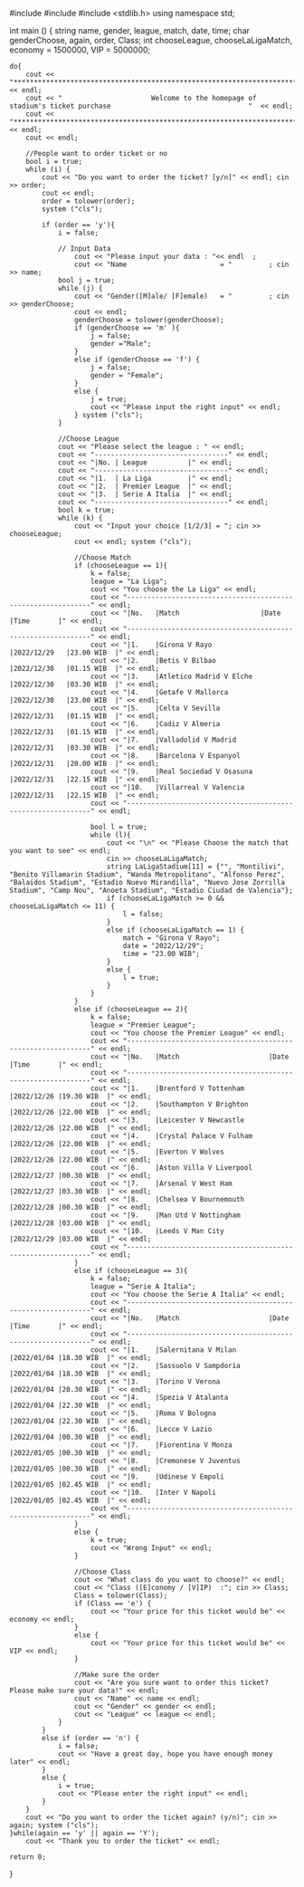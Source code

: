 #include <iostream>	
#include <string>
#include <stdlib.h>
using namespace std;


int main ()
{
	string name, gender, league, match, date, time;
	char  genderChoose, again, order, Class;
	int chooseLeague, chooseLaLigaMatch, economy = 1500000, VIP = 5000000;
	
	do{
		cout << "************************************************************************************************************" 	<< endl;
		cout << "	                   Welcome to the homepage of stadium's ticket purchase                                  "  << endl;
		cout << "************************************************************************************************************" 	<< endl;
		cout << endl;
			
		//People want to order ticket or no
		bool i = true;
		while (i) {
			cout << "Do you want to order the ticket? [y/n]" << endl; cin >> order;
			cout << endl;
			order = tolower(order);
			system ("cls");
				
			if (order == 'y'){
				i = false;
					
				// Input Data
					cout << "Please input your data : "<< endl	;
					cout << "Name                       = "			; cin >> name;
				bool j = true;
				while (j) {
					cout << "Gender([M]ale/ [F]emale)   = "			; cin >> genderChoose;
					cout << endl;
					genderChoose = tolower(genderChoose);
					if (genderChoose == 'm' ){
						j = false;
						gender ="Male";
					}
					else if (genderChoose == 'f') {
						j = false;
						gender = "Female";
					}
					else {
						j = true;
						cout << "Please input the right input" << endl;
					} system ("cls");
				}
				
				//Choose League
				cout << "Please select the league : " << endl;
				cout << "---------------------------------" << endl;
				cout << "|No. | League          |" << endl;
				cout << "---------------------------------" << endl;
				cout << "|1.  | La Liga         |" << endl;
				cout << "|2.  | Premier League  |" << endl;
				cout << "|3.  | Serie A Italia  |" << endl;
				cout << "---------------------------------" << endl;
				bool k = true;
				while (k) {
					cout << "Input your choice [1/2/3] = "; cin >> chooseLeague;
					cout << endl; system ("cls");
					
					//Choose Match
					if (chooseLeague == 1){
						k = false;
						league = "La Liga";
						cout << "You choose the La Liga" << endl;
						cout << "-------------------------------------------------------------" << endl;
						cout << "|No.	|Match                    |Date         |Time       |" << endl;
						cout << "-------------------------------------------------------------" << endl;							
						cout << "|1.	|Girona V Rayo            |2022/12/29	|23.00 WIB  |" << endl;
						cout << "|2.	|Betis V Bilbao           |2022/12/30	|01.15 WIB  |" << endl;
						cout << "|3.	|Atletico Madrid V Elche  |2022/12/30	|03.30 WIB  |" << endl;
						cout << "|4.	|Getafe V Mallorca        |2022/12/30	|23.00 WIB  |" << endl;
						cout << "|5.	|Celta V Sevilla          |2022/12/31	|01.15 WIB  |" << endl;
						cout << "|6.	|Cadiz V Almeria          |2022/12/31	|01.15 WIB  |" << endl;
						cout << "|7.	|Valladolid V Madrid      |2022/12/31	|03.30 WIB  |" << endl;
						cout << "|8.	|Barcelona V Espanyol     |2022/12/31	|20.00 WIB  |" << endl;
						cout << "|9.	|Real Sociedad V Osasuna  |2022/12/31	|22.15 WIB  |" << endl;
						cout << "|10.	|Villarreal V Valencia    |2022/12/31	|22.15 WIB  |" << endl;
						cout << "-------------------------------------------------------------" << endl;
						
						bool l = true;
						while (l){
							cout << "\n" << "Please Choose the match that you want to see" << endl;
							cin >> chooseLaLigaMatch;
							string LaLigaStadium[11] = {"", "Montilivi", "Benito Villamarin Stadium", "Wanda Metropolitano", "Alfonso Perez", "Balaidos Stadium", "Estadio Nuevo Mirandilla", "Nuevo Jose Zorrilla Stadium", "Camp Nou", "Anoeta Stadium", "Estadio Ciudad de Valencia"};
							if (chooseLaLigaMatch >= 0 && chooseLaLigaMatch <= 11) {
								l = false;
							}
							else if (chooseLaLigaMatch == 1) {
								match = "Girona V Rayo";
								date = "2022/12/29";
								time = "23.00 WIB";
							}
							else {
								l = true;
							}
						}
					}
					else if (chooseLeague == 2){                                               
						k = false;
						league = "Premier League";
						cout << "You choose the Premier League" << endl;
						cout << "-------------------------------------------------------------" << endl;
						cout << "|No.	|Match                      |Date       |Time       |" << endl;
						cout << "-------------------------------------------------------------" << endl;							
						cout << "|1.	|Brentford V Tottenham      |2022/12/26 |19.30 WIB  |" << endl;
						cout << "|2.	|Southampton V Brighton     |2022/12/26 |22.00 WIB  |" << endl;
						cout << "|3.	|Leicester V Newcastle      |2022/12/26 |22.00 WIB  |" << endl;
						cout << "|4.	|Crystal Palace V Fulham    |2022/12/26 |22.00 WIB  |" << endl;
						cout << "|5.	|Everton V Wolves           |2022/12/26 |22.00 WIB  |" << endl;
						cout << "|6.	|Aston Villa V Liverpool    |2022/12/27 |00.30 WIB  |" << endl;
						cout << "|7.	|Arsenal V West Ham         |2022/12/27 |03.30 WIB  |" << endl;
						cout << "|8.	|Chelsea V Bournemouth      |2022/12/28 |00.30 WIB  |" << endl;
						cout << "|9.	|Man Utd V Nottingham       |2022/12/28 |03.00 WIB  |" << endl;
						cout << "|10.	|Leeds V Man City           |2022/12/29 |03.00 WIB  |" << endl;
						cout << "-------------------------------------------------------------" << endl;
					}
					else if (chooseLeague == 3){
						k = false;
						league = "Serie A Italia";
						cout << "You choose the Serie A Italia" << endl;
						cout << "-------------------------------------------------------------" << endl;
						cout << "|No.	|Match                      |Date       |Time       |" << endl;
						cout << "-------------------------------------------------------------" << endl;							
						cout << "|1.	|Salernitana V Milan        |2022/01/04 |18.30 WIB  |" << endl;
						cout << "|2.	|Sassuolo V Sampdoria       |2022/01/04	|18.30 WIB  |" << endl;
						cout << "|3.	|Torino V Verona            |2022/01/04	|20.30 WIB  |" << endl;
						cout << "|4.	|Spezia V Atalanta          |2022/01/04	|22.30 WIB  |" << endl;
						cout << "|5.	|Roma V Bologna             |2022/01/04	|22.30 WIB  |" << endl;
						cout << "|6.	|Lecce V Lazio              |2022/01/04	|00.30 WIB  |" << endl;
						cout << "|7.	|Fiorentina V Monza         |2022/01/05	|00.30 WIB  |" << endl;
						cout << "|8.	|Cremonese V Juventus       |2022/01/05	|00.30 WIB  |" << endl;
						cout << "|9.	|Udinese V Empoli           |2022/01/05	|02.45 WIB  |" << endl;
						cout << "|10.	|Inter V Napoli             |2022/01/05	|02.45 WIB  |" << endl;
						cout << "-------------------------------------------------------------" << endl;
					}
					else {
						k = true;
						cout << "Wrong Input" << endl;
					}
					
					//Choose Class
					cout << "What class do you want to choose?" << endl;
					cout << "Class ([E]conomy / [V]IP)	:"; cin >> Class;
					Class = tolower(Class);
					if (Class == 'e') {
						cout << "Your price for this ticket would be" << economy << endl;
					}
					else {
						cout << "Your price for this ticket would be" << VIP << endl;
					}
					
					//Make sure the order
					cout << "Are you sure want to order this ticket? Please make sure your data!" << endl;
					cout << "Name" << name << endl;
					cout << "Gender" << gender << endl;
					cout << "League" << league << endl;
				}
			}
			else if (order == 'n') {
				i = false;
				cout << "Have a great day, hope you have enough money later" << endl;
			}
			else {
				i = true;
				cout << "Please enter the right input" << endl;
			}
		}
		cout << "Do you want to order the ticket again? (y/n)"; cin >> again; system ("cls");	
	}while(again == 'y' || again == 'Y');
		cout << "Thank you to order the ticket" << endl;
		
	return 0;
}

